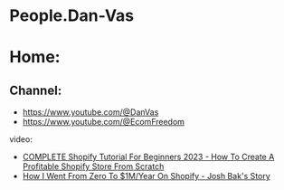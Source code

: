 # People.Dan-Vas
# Home:
## Channel:
- https://www.youtube.com/@DanVas
- https://www.youtube.com/@EcomFreedom

video:
- [COMPLETE Shopify Tutorial For Beginners 2023 - How To Create A Profitable Shopify Store From Scratch](https://youtu.be/KIiD4MA5sfk)
- [How I Went From Zero To $1M/Year On Shopify - Josh Bak's Story](https://youtu.be/G00QMR9mvgQ)
